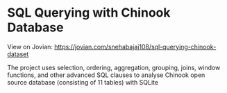 # SQL Querying with Chinook Database

View on Jovian: https://jovian.com/snehabajaj108/sql-querying-chinook-dataset

The project uses selection, ordering, aggregation, grouping, joins, window functions, and other advanced SQL clauses to analyse Chinook open source database (consisting of 11 tables) with SQLite
